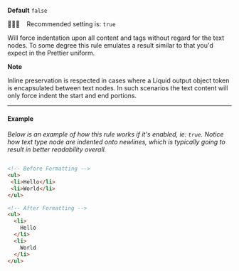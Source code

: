 **Default** `false`

💁🏽‍♀️ &nbsp;&nbsp; Recommended setting is: `true`

Will force indentation upon all content and tags without regard for the text nodes. To some degree this rule emulates a result similar to that you'd expect in the Prettier uniform.

**Note**

Inline preservation is respected in cases where a Liquid output object token is encapsulated between text nodes. In such scenarios the text content will only force indent the start and end portions.

---

#### Example

_Below is an example of how this rule works if it's enabled, ie: `true`. Notice how text type node are indented onto newlines, which is typically going to result in better readability overall._

```html

<!-- Before Formatting -->
<ul>
 <li>Hello</li>
 <li>World</li>
</ul>

<!-- After Formatting -->
<ul>
  <li>
    Hello
  </li>
  <li>
    World
  </li>
</ul>

```

